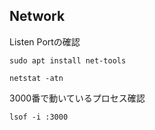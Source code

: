 ## Network

Listen Portの確認
```
sudo apt install net-tools
```

```
netstat -atn
```

3000番で動いているプロセス確認
```
lsof -i :3000
```
